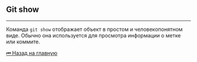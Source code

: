 ## Git show

 <hr>
 
Команда `git show` отображает объект в простом и человекопонятном виде. Обычно она используется для просмотра информации о метке или коммите.

[&#9198; Назад на главную](../main.md)